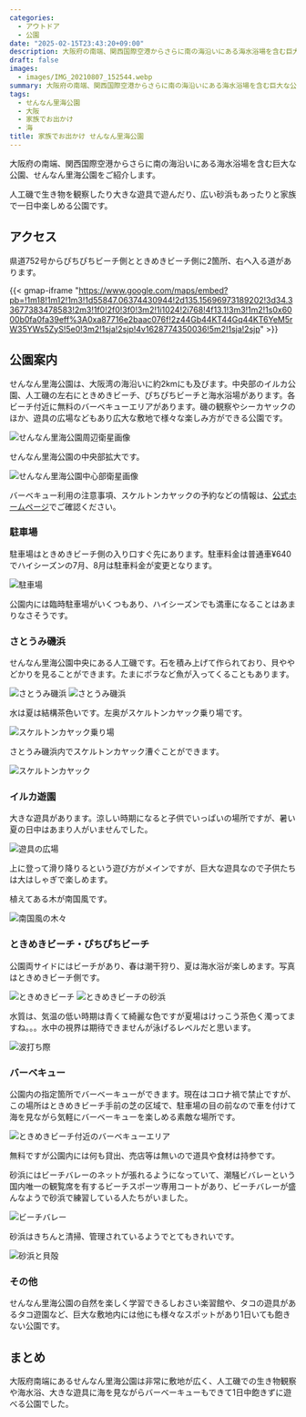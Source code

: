 ```yaml
---
categories:
  - アウトドア
  - 公園
date: "2025-02-15T23:43:20+09:00"
description: 大阪府の南端、関西国際空港からさらに南の海沿いにある海水浴場を含む巨大な公園、せんなん里海公園をご紹介します。
draft: false
images:
  - images/IMG_20210807_152544.webp
summary: 大阪府の南端、関西国際空港からさらに南の海沿いにある海水浴場を含む巨大な公園、せんなん里海公園をご紹介します。
tags:
  - せんなん里海公園
  - 大阪
  - 家族でお出かけ
  - 海
title: 家族でお出かけ せんなん里海公園
---
```


大阪府の南端、関西国際空港からさらに南の海沿いにある海水浴場を含む巨大な公園、せんなん里海公園をご紹介します。

人工磯で生き物を観察したり大きな遊具で遊んだり、広い砂浜もあったりと家族で一日中楽しめる公園です。

## アクセス

県道752号からぴちぴちビーチ側とときめきビーチ側に2箇所、右へ入る道があります。

{{< gmap-iframe "https://www.google.com/maps/embed?pb=!1m18!1m12!1m3!1d55847.06374430944!2d135.15696973189202!3d34.33677383478583!2m3!1f0!2f0!3f0!3m2!1i1024!2i768!4f13.1!3m3!1m2!1s0x6000b0fa0fa39eff%3A0xa87716e2baac076f!2z44Gb44KT44Gq44KT6YeM5rW35YWs5ZyS!5e0!3m2!1sja!2sjp!4v1628774350036!5m2!1sja!2sjp" >}}

## 公園案内

せんなん里海公園は、大阪湾の海沿いに約2kmにも及びます。中央部のイルカ公園、人工磯の左右にときめきビーチ、ぴちぴちビーチと海水浴場があります。各ビーチ付近に無料のバーベキューエリアがあります。磯の観察やシーカヤックのほか、遊具の広場などもあり広大な敷地で様々な楽しみ方ができる公園です。

![せんなん里海公園周辺衛星画像](./images/map1.webp)

せんなん里海公園の中央部拡大です。

![せんなん里海公園中心部衛星画像](./images/map2.webp)

バーベキュー利用の注意事項、スケルトンカヤックの予約などの情報は、[公式ホームページ](https://www.osaka-park.or.jp/rinkai/sennan/main.html)でご確認ください。

### 駐車場

駐車場はときめきビーチ側の入り口すぐ先にあります。駐車料金は普通車¥640でハイシーズンの7月、8月は駐車料金が変更となります。

![駐車場](./images/IMG_20210807_152204.webp)

公園内には臨時駐車場がいくつもあり、ハイシーズンでも満車になることはあまりなさそうです。

### さとうみ磯浜

せんなん里海公園中央にある人工磯です。石を積み上げて作られており、貝ややどかりを見ることができます。たまにボラなど魚が入ってくることもあります。

![さとうみ磯浜](./images/IMG_20210807_152544.webp)
![さとうみ磯浜](./images/IMG_20210807_152540.webp)

水は夏は結構茶色いです。左奥がスケルトンカヤック乗り場です。

![スケルトンカヤック乗り場](./images/IMG_20210807_152703.webp)

さとうみ磯浜内でスケルトンカヤック漕ぐことができます。

![スケルトンカヤック](./images/DSCF4617.jpg)

### イルカ遊園

大きな遊具があります。涼しい時期になると子供でいっぱいの場所ですが、暑い夏の日中はあまり人がいませんでした。

![遊具の広場](./images/IMG_20210807_155731.webp)

上に登って滑り降りるという遊び方がメインですが、巨大な遊具なので子供たちは大はしゃぎで楽しめます。

植えてある木が南国風です。

![南国風の木々](./images/IMG_20210807_155826.webp)

### ときめきビーチ・ぴちぴちビーチ

公園両サイドにはビーチがあり、春は潮干狩り、夏は海水浴が楽しめます。写真はときめきビーチ側です。

![ときめきビーチ](./images/IMG_20210807_153107.webp)
![ときめきビーチの砂浜](./images/IMG_20210807_153141.webp)

水質は、気温の低い時期は青くて綺麗な色ですが夏場はけっこう茶色く濁ってますね。。。水中の視界は期待できませんが泳げるレベルだと思います。

![波打ち際](./images/IMG_20210807_153233.webp)

### バーベキュー

公園内の指定箇所でバーベーキューができます。現在はコロナ禍で禁止ですが、この場所はときめきビーチ手前の芝の区域で、駐車場の目の前なので車を付けて海を見ながら気軽にバーベーキューを楽しめる素敵な場所です。

![ときめきビーチ付近のバーベキューエリア](./images/IMG_20210807_154627.webp)

無料ですが公園内には何も貸出、売店等は無いので道具や食材は持参です。

砂浜にはビーチバレーのネットが張れるようになっていて、潮騒ビバレーという国内唯一の観覧席を有するビーチスポーツ専用コートがあり、ビーチバレーが盛んなようで砂浜で練習している人たちがいました。

![ビーチバレー](./images/IMG_20210807_154826.webp)

砂浜はきちんと清掃、管理されているようでとてもきれいです。

![砂浜と貝殻](./images/IMG_20210807_153421.webp)

### その他

せんなん里海公園の自然を楽しく学習できるしおさい楽習館や、タコの遊具があるタコ遊園など、巨大な敷地内には他にも様々なスポットがあり1日いても飽きない公園です。

## まとめ

大阪府南端にあるせんなん里海公園は非常に敷地が広く、人工磯での生き物観察や海水浴、大きな遊具に海を見ながらバーベーキューもできて1日中飽きずに遊べる公園でした。
